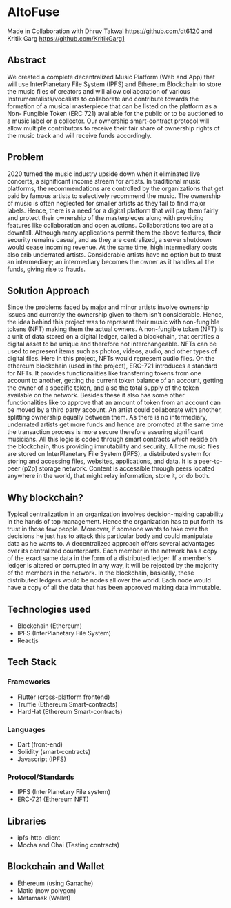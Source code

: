 # AltoFuse
Made in Collaboration with Dhruv Takwal https://github.com/dt6120 and Kritik Garg https://github.com/KritikGarg1

## Abstract
We created a complete decentralized Music Platform (Web and App) that will use InterPlanetary File System (IPFS) and Ethereum Blockchain to store the music files of creators and will allow collaboration of various Instrumentalists/vocalists to collaborate and contribute towards the formation of a musical masterpiece that can be listed on the platform as a Non- Fungible Token (ERC 721) available for the public or to be auctioned to a music label or a collector. Our ownership smart-contract protocol will allow multiple contributors to receive their fair share of ownership rights of the music track and will receive funds accordingly.
 
## Problem
2020 turned the music industry upside down when it eliminated live concerts, a significant income stream for artists. In traditional music platforms, the recommendations are controlled by the organizations that get paid by famous artists to selectively recommend the music. The ownership of music is often neglected for smaller artists as they fail to find major labels. Hence, there is a need for a digital platform that will pay them fairly and protect their ownership of the masterpieces along with providing features like collaboration and open auctions. 
Collaborations too are at a downfall. Although many applications permit them the above features, their security remains casual, and as they are centralized, a server shutdown would cease incoming revenue. At the same time, high intermediary costs also crib underrated artists. Considerable artists have no option but to trust an intermediary; an intermediary becomes the owner as it handles all the funds, giving rise to frauds. 
 
## Solution Approach
Since the problems faced by major and minor artists involve ownership issues and currently the ownership given to them isn't considerable. Hence, the idea behind this project was to represent their music with non-fungible tokens (NFT) making them the actual owners. A non-fungible token (NFT) is a unit of data stored on a digital ledger, called a blockchain, that certifies a digital asset to be unique and therefore not interchangeable. NFTs can be used to represent items such as photos, videos, audio, and other types of digital files. Here in this project, NFTs would represent audio files. 
On the ethereum blockchain (used in the project), ERC-721 introduces a standard for NFTs. It provides functionalities like transferring tokens from one account to another, getting the current token balance of an account, getting the owner of a specific token, and also the total supply of the token available on the network. Besides these it also has some other functionalities like to approve that an amount of token from an account can be moved by a third party account.
An artist could collaborate with another, splitting ownership equally between them. As there is no intermediary, underrated artists get more funds and hence are promoted at the same time the transaction process is more secure therefore assuring significant musicians. All this logic is coded through smart contracts which reside on the blockchain, thus providing immutability and security.
All the music files are stored on InterPlanetary File System (IPFS), a distributed system for storing and accessing files, websites, applications, and data. It is a peer-to-peer (p2p) storage network. Content is accessible through peers located anywhere in the world, that might relay information, store it, or do both.
 
## Why blockchain?
Typical centralization in an organization involves decision-making capability in the hands of top management. Hence the organization has to put forth its trust in those few people. Moreover, if someone wants to take over the decisions he just has to attack this particular body and could manipulate data as he wants to. 
A decentralized approach offers several advantages over its centralized counterparts. Each member in the network has a copy of the exact same data in the form of a distributed ledger. If a member’s ledger is altered or corrupted in any way, it will be rejected by the majority of the members in the network. In the blockchain, basically, these distributed ledgers would be nodes all over the world. Each node would have a copy of all the data that has been approved making data immutable.
 
## Technologies used
 - Blockchain (Ethereum)
 - IPFS (InterPlanetary File System)
 - Reactjs
 
## Tech Stack
### Frameworks
- Flutter (cross-platform frontend) 
- Truffle (Ethereum Smart-contracts)
- HardHat (Ethereum Smart-contracts) 
 
### Languages
- Dart (front-end)
- Solidity (smart-contracts)
- Javascript (IPFS)

### Protocol/Standards
- IPFS (InterPlanetary File system) 
- ERC-721 (Ethereum NFT)

## Libraries
- ipfs-http-client
- Mocha and Chai (Testing contracts)

## Blockchain and Wallet
- Ethereum (using Ganache) 
- Matic (now polygon) 
- Metamask (Wallet)
 
 
